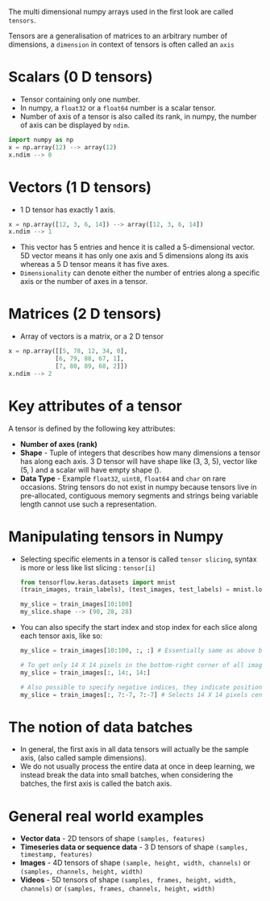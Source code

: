 The multi dimensional numpy arrays used in the first look are called `tensors`.

Tensors are a generalisation of matrices to an arbitrary number of dimensions, a `dimension` in context of tensors is often called an `axis`



# Scalars (0 D tensors)

- Tensor containing only one number.
- In numpy, a `float32` or a `float64` number is a scalar tensor.
- Number of axis of a tensor is also called its rank, in numpy, the number of axis can be displayed by `ndim`. 

```python
import numpy as np
x = np.array(12) --> array(12)
x.ndim --> 0
```



# Vectors (1 D tensors)

-  1 D tensor has exactly 1 axis. 

```python
x = np.array([12, 3, 6, 14]) --> array([12, 3, 6, 14])
x.ndim --> 1
```

- This vector has 5 entries and hence it is called a 5-dimensional vector. 5D vector means it has only one axis and 5 dimensions along its axis whereas a 5 D tensor means it has five axes. 
- `Dimensionality` can denote either the number of entries along a specific axis or the number of axes in a tensor.



# Matrices (2 D tensors)

- Array of vectors is a matrix, or a 2 D tensor

```python
x = np.array([[5, 78, 12, 34, 0],
             [6, 79, 88, 67, 1],
             [7, 80, 89, 68, 2]])
x.ndim --> 2
```



# Key attributes of a tensor

A tensor is defined by the following key attributes:

- **Number of axes (rank)**
- **Shape** - Tuple of integers that describes how many dimensions a tensor has along each axis. 3 D tensor will have shape like (3, 3, 5), vector like (5, ) and a scalar will have empty shape ().
- **Data Type** - Example `float32`, `uint8`, `float64` and `char` on rare occasions. String tensors do not exist in numpy because tensors live in pre-allocated, contiguous memory segments and strings being variable length cannot use such a representation.



# Manipulating tensors in Numpy

- Selecting specific elements in a tensor is called `tensor slicing`, syntax is more or less like list slicing : `tensor[i]` 

  ```python
  from tensorflow.keras.datasets import mnist
  (train_images, train_labels), (test_images, test_labels) = mnist.load_data()
  
  my_slice = train_images[10:100]
  my_slice.shape --> (90, 28, 28)
  ```

- You can also specify the start index and stop index for each slice along each tensor axis, like so:

  ```python
  my_slice = train_images[10:100, :, :] # Essentially same as above but this is more detailed version
  
  # To get only 14 X 14 pixels in the bottom-right corner of all images
  my_slice = train_images[:, 14:, 14:]
  
  # Also possible to specify negative indices, they indicate position to the end of current axis
  my_slice = train_images[:, 7:-7, 7:-7] # Selects 14 X 14 pixels centered to the middle
  ```



# The notion of data batches

- In general, the first axis in all data tensors will actually be the sample axis, (also called sample dimensions).
- We do not usually process the entire data at once in deep learning, we instead break the data into small batches, when considering the batches, the first axis is called the batch axis. 



# General real world examples

- **Vector data** - 2D tensors of shape `(samples, features)`
- **Timeseries data or sequence data** - 3 D tensors of shape `(samples, timestamp, features)`
- **Images** - 4D tensors of shape `(sample, height, width, channels)` or `(samples, channels, height, width)`
- **Videos** - 5D tensors of shape `(samples, frames, height, width, channels)` or `(samples, frames, channels, height, width)`